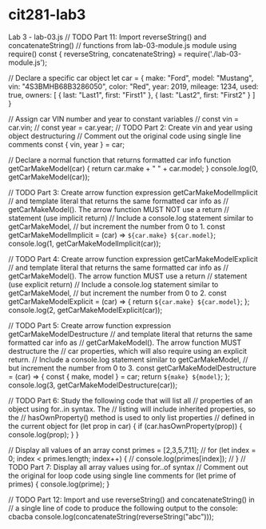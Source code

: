 # cit281-lab3

Lab 3 - lab-03.js
// TODO Part 11: Import reverseString() and concatenateString()
// functions from lab-03-module.js module using require()
const { reverseString, concatenateString} = require('./lab-03-module.js');

// Declare a specific car object
let car = {
    make: "Ford",
    model: "Mustang",
    vin: "4S3BMHB68B3286050",
    color: "Red",
    year: 2019,
    mileage: 1234,
    used: true,
    owners: [
        { last: "Last1", first: "First1" },
        { last: "Last2", first: "First2" }
    ]
}

// Assign car VIN number and year to constant variables
// const vin = car.vin;
// const year = car.year;
// TODO Part 2: Create vin and year using object destructuring
// Comment out the original code using single line comments
const { vin, year } = car;

// Declare a normal function that returns formatted car info
function getCarMakeModel(car) {
    return car.make + " " + car.model;
}
console.log(0, getCarMakeModel(car));

// TODO Part 3: Create arrow function expression getCarMakeModelImplicit
// and template literal that returns the same formatted car info as
// getCarMakeModel(). The arrow function MUST NOT use a return 
// statement (use implicit return)
// Include a console.log statement similar to getCarMakeModel,
// but increment the number from 0 to 1.
const getCarMakeModelImplicit = (car) => `${car.make} ${car.model}`;
console.log(1, getCarMakeModelImplicit(car));

// TODO Part 4: Create arrow function expression getCarMakeModelExplicit
// and template literal that returns the same formatted car info as
// getCarMakeModel(). The arrow function MUST use a return 
// statement (use explicit return)
// Include a console.log statement similar to getCarMakeModel,
// but increment the number from 0 to 2.
const getCarMakeModelExplicit = (car) => { return `${car.make} ${car.model}`; };
console.log(2, getCarMakeModelExplicit(car));

// TODO Part 5: Create arrow function expression getCarMakeModelDestructure
// and template literal that returns the same formatted car info as
// getCarMakeModel(). The arrow function MUST destructure the 
// car properties, which will also require using an explicit return.
// Include a console.log statement similar to getCarMakeModel,
// but increment the number from 0 to 3.
const getCarMakeModelDestructure = (car) => {
    const { make, model } = car;
    return `${make} ${model}`; 
};
console.log(3, getCarMakeModelDestructure(car));

// TODO Part 6: Study the following code that will list all 
// properties of an object using for..in syntax. The
// listing will include inherited properties, so the
// hasOwnProperty() method is used to only list properties
// defined in the current object
for (let prop in car) {
    if (car.hasOwnProperty(prop)) {
        console.log(prop);
    }
}

// Display all values of an array
const primes = [2,3,5,7,11];
// for (let index = 0; index < primes.length; index++) {
//     console.log(primes[index]);
// }
// TODO Part 7: Display all array values using for..of syntax
// Comment out the original for loop code using single line comments
for (let prime of primes) {
    console.log(prime);
}

// TODO Part 12: Import and use reverseString() and concatenateString() in
// a single line of code to produce the following output to the console: cbacba
console.log(concatenateString(reverseString("abc")));
